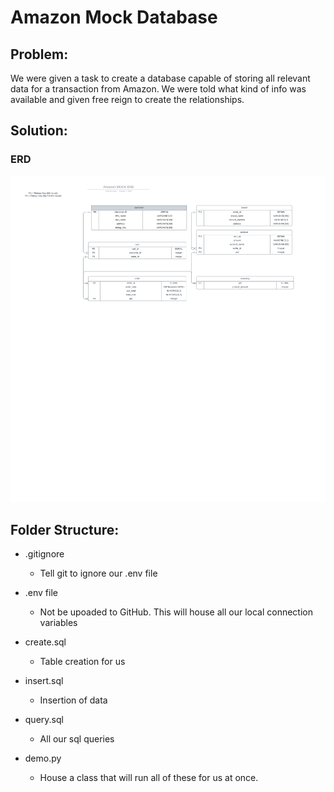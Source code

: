 # Amazon Mock Database

## Problem:
We were given a task to create a database capable of storing all relevant data for a transaction from Amazon. We were told what kind of info was available and given free reign to create the relationships.

## Solution:

### ERD

![](https://github.com/TechNTalk/bonfire_124_sql_day_1/blob/main/Amazon%20MOCK%20ERD.png)


## Folder Structure:

- .gitignore
    - Tell git to ignore our .env file
- .env file
    - Not be upoaded to GitHub. This will house all our local connection variables

- create.sql
    - Table creation for us

- insert.sql
    - Insertion of data

- query.sql
    - All our sql queries

- demo.py
    - House a class that will run all of these for us at once.
